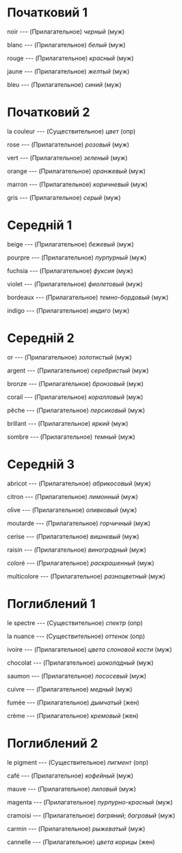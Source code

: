 # Початковий 1

noir --- (Прилагательное)
*черный* (муж)



blanc --- (Прилагательное)
*белый* (муж)



rouge --- (Прилагательное)
*красный* (муж)



jaune --- (Прилагательное)
*желтый* (муж)



bleu --- (Прилагательное)
*синий* (муж)



# Початковий 2

la couleur --- (Существительное)
*цвет* (опр)



rose --- (Прилагательное)
*розовый* (муж)



vert --- (Прилагательное)
*зеленый* (муж)



orange --- (Прилагательное)
*оранжевый* (муж)



marron --- (Прилагательное)
*коричневый* (муж)



gris --- (Прилагательное)
*серый* (муж)



# Середній 1

beige --- (Прилагательное)
*бежевый* (муж)



pourpre --- (Прилагательное)
*пурпурный* (муж)



fuchsia --- (Прилагательное)
*фуксия* (муж)



violet --- (Прилагательное)
*фиолетовый* (муж)



bordeaux --- (Прилагательное)
*темно-бордовый* (муж)



indigo --- (Прилагательное)
*индиго* (муж)



# Середній 2

or --- (Прилагательное)
*золотистый* (муж)



argent --- (Прилагательное)
*серебристый* (муж)



bronze --- (Прилагательное)
*бронзовый* (муж)



corail --- (Прилагательное)
*коралловый* (муж)



pêche --- (Прилагательное)
*персиковый* (муж)



brillant --- (Прилагательное)
*яркий* (муж)



sombre --- (Прилагательное)
*темный* (муж)



# Середній 3

abricot --- (Прилагательное)
*абрикосовый* (муж)



citron --- (Прилагательное)
*лимонный* (муж)



olive --- (Прилагательное)
*оливковый* (муж)



moutarde --- (Прилагательное)
*горчичный* (муж)



cerise --- (Прилагательное)
*вишневый* (муж)



raisin --- (Прилагательное)
*виноградный* (муж)



coloré --- (Прилагательное)
*раскрашенный* (муж)



multicolore --- (Прилагательное)
*разноцветный* (муж)



# Поглиблений 1

le spectre --- (Существительное)
*спектр* (опр)



la nuance --- (Существительное)
*оттенок* (опр)



ivoire --- (Прилагательное)
*цвета слоновой кости* (муж)



chocolat --- (Прилагательное)
*шоколадный* (муж)



saumon --- (Прилагательное)
*лососевый* (муж)



cuivre --- (Прилагательное)
*медный* (муж)



fumée --- (Прилагательное)
*дымчатый* (жен)



crème --- (Прилагательное)
*кремовый* (жен)



# Поглиблений 2

le pigment --- (Существительное)
*пигмент* (опр)



café --- (Прилагательное)
*кофейный* (муж)



mauve --- (Прилагательное)
*лиловый* (муж)



magenta --- (Прилагательное)
*пурпурно-красный* (муж)



cramoisi --- (Прилагательное)
*багряний; багровый* (муж)



carmin --- (Прилагательное)
*рыжеватый* (муж)



cannelle --- (Прилагательное)
*цвета корицы* (жен)